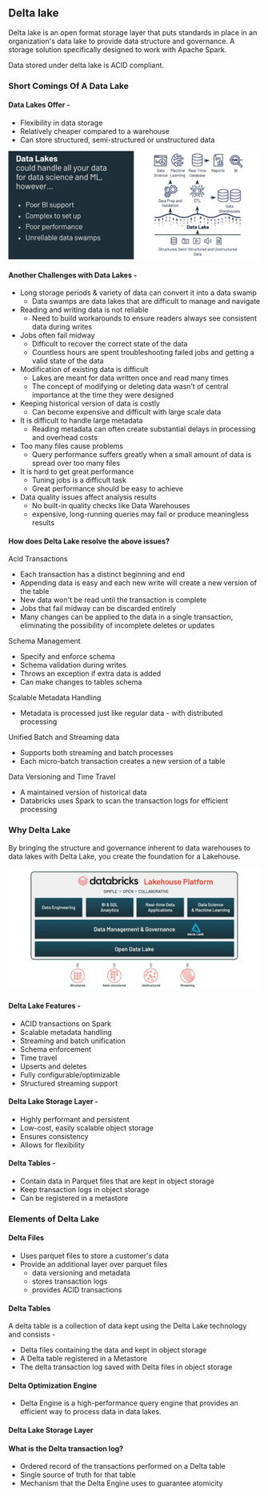 ## Delta lake

Delta lake is an open format storage layer that puts standards in place in an organization's data lake to provide data structure and governance. A storage solution specifically designed to work with Apache Spark.

Data stored under delta lake is ACID compliant.

### Short Comings Of A Data Lake

#### Data Lakes Offer -

- Flexibility in data storage
- Relatively cheaper compared to a warehouse
- Can store structured, semi-structured or unstructured data

![Data Lake](../static/datalake.jpg)

#### Another Challenges with Data Lakes - 

- Long storage periods & variety of data can convert it into a data swamp
  - Data swamps are data lakes that are difficult to manage and navigate
- Reading and writing data is not reliable
  - Need to build workarounds to ensure readers always see consistent data during writes
- Jobs often fail midway
  - Difficult to recover the correct state of the data
  - Countless hours are spent troubleshooting failed jobs and getting a valid state of the data
- Modification of existing data is difficult
  - Lakes are meant for data written once and read many times
  - The concept of modifying or deleting data wasn’t of central importance at the time they were designed
- Keeping historical version of data is costly
  - Can become expensive and difficult with large scale data
- It is difficult to handle large metadata
  - Reading metadata can often create substantial delays in processing and overhead costs
- Too many files cause problems
  - Query performance suffers greatly when a small amount of data is spread over too many files
- It is hard to get great performance
  - Tuning jobs is a difficult task
  - Great performance should be easy to achieve
- Data quality issues affect analysis results
  - No built-in quality checks like Data Warehouses
  - expensive, long-running queries may fail or produce meaningless results

#### How does Delta Lake resolve the above issues?

Acid Transactions

- Each transaction has a distinct beginning and end
- Appending data is easy and each new write will create a new version of the table
- New data won't be read until the transaction is complete
- Jobs that fail midway can be discarded entirely
- Many changes can be applied to the data in a single transaction, eliminating the possibility of incomplete deletes or updates

Schema Management

- Specify and enforce schema
- Schema validation during writes
- Throws an exception if extra data is added
- Can make changes to tables schema

Scalable Metadata Handling

- Metadata is processed just like regular data - with distributed processing

Unified Batch and Streaming data

- Supports both streaming and batch processes
- Each micro-batch transaction creates a new version of a table

Data Versioning and Time Travel

- A maintained version of historical data
- Databricks uses Spark to scan the transaction logs for efficient processing

### Why Delta Lake

By bringing the structure and governance inherent to data warehouses to data lakes with Delta Lake, you create the foundation for a Lakehouse.

![Delta Lake](../static/deltalake.jpg)

#### Delta Lake Features - 

- ACID transactions on Spark
- Scalable metadata handling
- Streaming and batch unification
- Schema enforcement
- Time travel
- Upserts and deletes
- Fully configurable/optimizable
- Structured streaming support

#### Delta Lake Storage Layer -

- Highly performant and persistent
- Low-cost, easily scalable object storage
- Ensures consistency
- Allows for flexibility

#### Delta Tables -

- Contain data in Parquet files that are kept in object storage
- Keep transaction logs in object storage
- Can be registered in a metastore

### Elements of Delta Lake

#### Delta Files

- Uses parquet files to store a customer's data
- Provide an additional layer over parquet files
  - data versioning and metadata
  - stores transaction logs
  - provides ACID transactions

#### Delta Tables

A delta table is a collection of data kept using the Delta Lake technology and consists -

- Delta files containing the data and kept in object storage
- A Delta table registered in a Metastore
- The delta transaction log saved with Delta files in object storage

#### Delta Optimization Engine

- Delta Engine is a high-performance query engine that provides an efficient way to process data in data lakes.

#### **Delta Lake Storage Layer**

#### What is the Delta transaction log?

- Ordered record of the transactions performed on a Delta table
- Single source of truth for that table
- Mechanism that the Delta Engine uses to guarantee atomicity